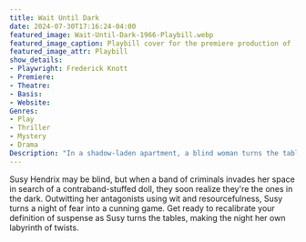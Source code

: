 ```yaml
---
title: Wait Until Dark
date: 2024-07-30T17:16:24-04:00
featured_image: Wait-Until-Dark-1966-Playbill.webp
featured_image_caption: Playbill cover for the premiere production of 'Wait Until Dark' at the Ethel Barrymore Theatre
featured_image_attr: Playbill 
show_details: 
- Playwright: Frederick Knott
- Premiere: 
- Theatre: 
- Basis: 
- Website: 
Genres:
- Play
- Thriller
- Mystery
- Drama
Description: "In a shadow-laden apartment, a blind woman turns the tables, turning vulnerability into her weapon."
---
```

Susy Hendrix may be blind, but when a band of criminals invades her space in search of a contraband-stuffed doll, they soon realize they're the ones in the dark. Outwitting her antagonists using wit and resourcefulness, Susy turns a night of fear into a cunning game. Get ready to recalibrate your definition of suspense as Susy turns the tables, making the night her own labyrinth of twists.